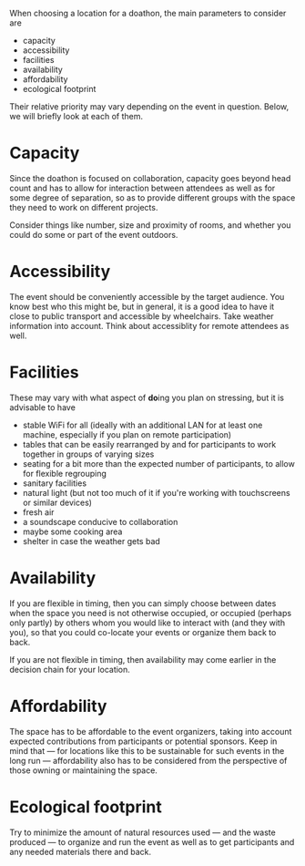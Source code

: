 When choosing a location for a doathon, the main parameters to consider are
- capacity
- accessibility
- facilities
- availability
- affordability
- ecological footprint

Their relative priority may vary depending on the event in question. Below, we will briefly look at each of them.

# Capacity

Since the doathon is focused on collaboration, capacity goes beyond head count and has to allow for interaction between attendees as well as for some degree of separation, so as to provide different groups with the space they need to work on different projects.

Consider things like number, size and proximity of rooms, and whether you could do some or part of the event outdoors.

# Accessibility

The event should be conveniently accessible by the target audience. You know best who this might be, but in general, it is a good idea to have it close to public transport and accessible by wheelchairs. Take weather information into account. Think about accessiblity for remote attendees as well.

# Facilities

These may vary with what aspect of **do**ing you plan on stressing, but it is advisable to have
- stable WiFi for all (ideally with an additional LAN for at least one machine, especially if you plan on remote participation)
- tables that can be easily rearranged by and for participants to work together in groups of varying sizes
- seating for a bit more than the expected number of participants, to allow for flexible regrouping
- sanitary facilities
- natural light (but not too much of it if you're working with touchscreens or similar devices)
- fresh air
- a soundscape conducive to collaboration
- maybe some cooking area
- shelter in case the weather gets bad

# Availability

If you are flexible in timing, then you can simply choose between dates when the space you need is not otherwise occupied, or occupied (perhaps only partly) by others whom you would like to interact with (and they with you), so that you could co-locate your events or organize them back to back.

If you are not flexible in timing, then availability may come earlier in the decision chain for your location.

# Affordability

The space has to be affordable to the event organizers, taking into account expected contributions from participants or potential sponsors. Keep in mind that &mdash; for locations like this to be sustainable for such events in the long run &mdash; affordability also has to be considered from the perspective of those owning or maintaining the space.

# Ecological footprint

Try to minimize the amount of natural resources used &mdash; and the waste produced &mdash; to organize and run the event as well as to get participants and any needed materials there and back.
